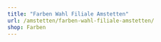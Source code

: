 ```yaml
---
title: "Farben Wahl Filiale Amstetten"
url: /amstetten/farben-wahl-filiale-amstetten/
shop: Farben
---
```

